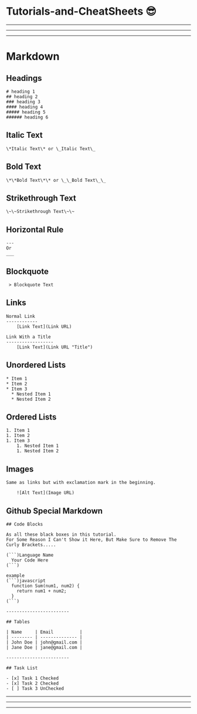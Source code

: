 # Tutorials-and-CheatSheets 😎

---
---
---
# Markdown
## Headings

```
# heading 1
## heading 2
### heading 3
#### heading 4
##### heading 5
###### heading 6
```

## Italic Text
```
\*Italic Text\* or \_Italic Text\_
```

## Bold Text
```
\*\*Bold Text\*\* or \_\_Bold Text\_\_
```

## Strikethrough Text
```
\~\~Strikethrough Text\~\~
```

## Horizontal Rule
```
---
Or
___ 
```

## Blockquote
```
 > Blockquote Text
```

## Links
```
Normal Link
------------
    [Link Text](Link URL)

Link With a Title
------------------
    [Link Text](Link URL "Title")
```

## Unordered Lists
```
* Item 1
* Item 2
* Item 3
  * Nested Item 1
  * Nested Item 2
```

## Ordered Lists
```
1. Item 1
1. Item 2
1. Item 3
    1. Nested Item 1
    1. Nested Item 2
```

## Images
```
Same as links but with exclamation mark in the beginning.

    ![Alt Text](Image URL)
```

## Github Special Markdown
```
## Code Blocks

As all these black boxes in this tutorial.
For Some Reason I Can't Show it Here, But Make Sure to Remove The Curly Brackets.....

(```)Language Name
  Your Code Here
(```)

example
(```)javascript
  function Sum(num1, num2) {
    return num1 + num2;
  }
(```)

------------------------

## Tables

| Name     | Email          |
| -------- | -------------- |
| John Doe | john@gmail.com |
| Jane Doe | jane@gmail.com |

------------------------

## Task List

- [x] Task 1 Checked
- [x] Task 2 Checked
- [ ] Task 3 UnChecked
```
---
---
---